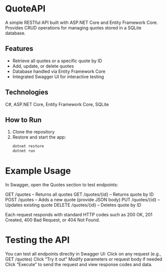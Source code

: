 # QuoteAPI
A simple RESTful API built with ASP.NET Core and Entity Framework Core.  
Provides CRUD operations for managing quotes stored in a SQLite database.

## Features
- Retrieve all quotes or a specific quote by ID  
- Add, update, or delete quotes  
- Database handled via Entity Framework Core  
- Integrated Swagger UI for interactive testing

## Technologies
C#, ASP.NET Core, Entity Framework Core, SQLite

## How to Run
1. Clone the repository  
2. Restore and start the app:
   ```bash
   dotnet restore
   dotnet run

# Example Usage
In Swagger, open the Quotes section to test endpoints:

GET /quotes – Returns all quotes
GET /quotes/{id} – Returns quote by ID
POST /quotes – Adds a new quote (provide JSON body)
PUT /quotes/{id} – Updates existing quote
DELETE /quotes/{id} – Deletes quote by ID

Each request responds with standard HTTP codes such as 200 OK, 201 Created, 400 Bad Request, or 404 Not Found.

# Testing the API
You can test all endpoints directly in Swagger UI:
Click on any request (e.g., GET /quotes)
Click “Try it out”
Modify parameters or request body if needed
Click “Execute” to send the request and view response codes and data.
